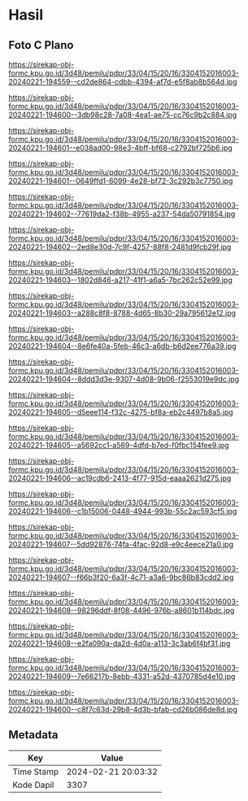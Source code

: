 # Hasil

## Foto C Plano

https://sirekap-obj-formc.kpu.go.id/3d48/pemilu/pdpr/33/04/15/20/16/3304152016003-20240221-194559--cd2de864-cdbb-4394-af7d-e5f8ab8b564d.jpg

https://sirekap-obj-formc.kpu.go.id/3d48/pemilu/pdpr/33/04/15/20/16/3304152016003-20240221-194600--3db98c28-7a08-4ea1-ae75-cc76c9b2c884.jpg

https://sirekap-obj-formc.kpu.go.id/3d48/pemilu/pdpr/33/04/15/20/16/3304152016003-20240221-194601--e038ad00-98e3-4bff-bf68-c2792bf725b6.jpg

https://sirekap-obj-formc.kpu.go.id/3d48/pemilu/pdpr/33/04/15/20/16/3304152016003-20240221-194601--0649ffd1-6099-4e28-bf72-3c292b3c7750.jpg

https://sirekap-obj-formc.kpu.go.id/3d48/pemilu/pdpr/33/04/15/20/16/3304152016003-20240221-194602--77619da2-f38b-4955-a237-54da50791854.jpg

https://sirekap-obj-formc.kpu.go.id/3d48/pemilu/pdpr/33/04/15/20/16/3304152016003-20240221-194602--2ed8e30d-7c9f-4257-88f8-2481d9fcb29f.jpg

https://sirekap-obj-formc.kpu.go.id/3d48/pemilu/pdpr/33/04/15/20/16/3304152016003-20240221-194603--1802d846-a217-41f1-a6a5-7bc262c52e99.jpg

https://sirekap-obj-formc.kpu.go.id/3d48/pemilu/pdpr/33/04/15/20/16/3304152016003-20240221-194603--a288c8f8-8788-4d65-8b30-29a795612e12.jpg

https://sirekap-obj-formc.kpu.go.id/3d48/pemilu/pdpr/33/04/15/20/16/3304152016003-20240221-194604--8e6fe40a-5feb-46c3-a6db-b6d2ee776a39.jpg

https://sirekap-obj-formc.kpu.go.id/3d48/pemilu/pdpr/33/04/15/20/16/3304152016003-20240221-194604--8ddd3d3e-9307-4d08-9b06-f2553019e9dc.jpg

https://sirekap-obj-formc.kpu.go.id/3d48/pemilu/pdpr/33/04/15/20/16/3304152016003-20240221-194605--d5eee114-f32c-4275-bf8a-eb2c4497b8a5.jpg

https://sirekap-obj-formc.kpu.go.id/3d48/pemilu/pdpr/33/04/15/20/16/3304152016003-20240221-194605--a5692cc1-a569-4dfd-b7ed-f0fbc154fee9.jpg

https://sirekap-obj-formc.kpu.go.id/3d48/pemilu/pdpr/33/04/15/20/16/3304152016003-20240221-194606--ac19cdb6-2413-4f77-915d-eaaa2621d275.jpg

https://sirekap-obj-formc.kpu.go.id/3d48/pemilu/pdpr/33/04/15/20/16/3304152016003-20240221-194606--c1b15006-0448-4944-993b-55c2ac593cf5.jpg

https://sirekap-obj-formc.kpu.go.id/3d48/pemilu/pdpr/33/04/15/20/16/3304152016003-20240221-194607--5dd92876-74fa-4fac-92d8-e9c4eece21a0.jpg

https://sirekap-obj-formc.kpu.go.id/3d48/pemilu/pdpr/33/04/15/20/16/3304152016003-20240221-194607--f66b3f20-6a3f-4c71-a3a6-9bc86b83cdd2.jpg

https://sirekap-obj-formc.kpu.go.id/3d48/pemilu/pdpr/33/04/15/20/16/3304152016003-20240221-194608--98296ddf-8f08-4496-976b-a8601b114bdc.jpg

https://sirekap-obj-formc.kpu.go.id/3d48/pemilu/pdpr/33/04/15/20/16/3304152016003-20240221-194608--e2fa090a-da2d-4d0a-a113-3c3ab6f4bf31.jpg

https://sirekap-obj-formc.kpu.go.id/3d48/pemilu/pdpr/33/04/15/20/16/3304152016003-20240221-194609--7e66217b-8ebb-4331-a52d-4370785d4e10.jpg

https://sirekap-obj-formc.kpu.go.id/3d48/pemilu/pdpr/33/04/15/20/16/3304152016003-20240221-194600--c8f7c63d-29b8-4d3b-bfab-cd26b086de8d.jpg


## Metadata

| Key        | Value               |
| ---------- | ------------------- |
| Time Stamp | 2024-02-21 20:03:32 |
| Kode Dapil | 3307                |



